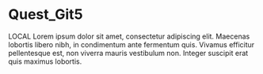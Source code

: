 # Quest_Git5
LOCAL
Lorem ipsum dolor sit amet, consectetur adipiscing elit. Maecenas lobortis libero nibh, in condimentum ante fermentum quis. Vivamus efficitur pellentesque est, non viverra mauris vestibulum non. Integer suscipit erat quis maximus lobortis. 
